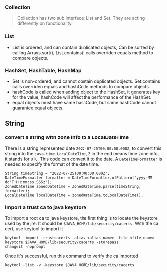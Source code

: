 ### Collection
> Collection has two sub interface: List and Set. They are acting differently on functionality.
### List
- List is ordered, and can contain duplicated objects, Can be sorted by calling Arrays.sort(<List>), List.contains()
calls overriden equals method to compare objects.
### HashSet, HashTable, HashMap
- Set is non-ordered, and cannot contain duplicated objects. Set.contains calls overriden equals and hashCode methods to
compare objects. 
- hashCode is called when adding object to the HashSet, it generates key for the value, hashCode will affect the
  performance of the HashSet. 
- equal objects must have same hashCode, but same hashCode cannot guarantee equal objects.
## String
### convert a string with zone info to a LocalDateTime
There is a string represented date `2022-07-25T00:00:00.000Z`, to convert this string into the
`java.time.LocalDateTime`, `Z` in the end means time zone info, it stands for `UTC`. This code can convert it to the
date. A `DateTimeFormatter` is needed to specify the format of the date time.
```
String timeString = "2022-07-25T00:00:00.000Z";
DateTimeFormatter formatter = DateTimeFormatter.ofPattern("yyyy-MM-dd'T'HH:mm:ss.SSSz");
ZonedDateTime zonedDateTime = ZonedDateTime.parse(timeString, formatter);
LocalDateTime localDateTime = zonedDateTime.toLocalDateTime();
```
### Import a trust ca to java keystore
To import a root ca to java keystore, the first thing is to locate the keystore used by the jre. It should be
`$JAVA_HOME/lib/security/cacerts`.
With the ca cert, use keytool to import it 
```
keytool -import -trustcacerts -alias <alias_name> -file <file_name> -keystore $JAVA_HOME/lib/security/cacerts -storepass
changeit -noprompt
```
Once it's successful, run this command to verify the ca imported
```
keytool -list -v -keystore $JAVA_HOME/lib/security/cacerts
```

